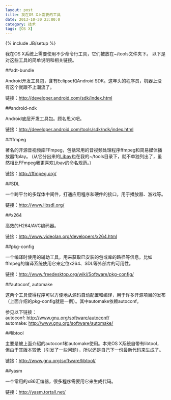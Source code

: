 ```yaml
---
layout: post
title: 我在OS X上需要的工具
date: 2013-10-30 23:00:0
category: 技术
tags: [OS X]
---
```

{% include JB/setup %}

我在OS X系统上需要使用不少命令行工具，它们被放在~/tools文件夹下。
以下是对这些工具的简单说明和相关链接。

<!--more-->
##adt-bundle

Android开发工具包，含有Eclipse和Android SDK。这年头的程序员，机器上没有这个就跟不上潮流了。

链接：<http://developer.android.com/sdk/index.html>

##android-ndk

Android底层开发工具包。顾名思义吧。

链接：<http://developer.android.com/tools/sdk/ndk/index.html>

##ffmpeg

著名的开源音视频库FFmpeg，包括常用的音视频处理程序ffmpeg和简易媒体播放器ffplay。
(从它分出来的[Libav](http://libav.org/)也在我的~/tools目录下，就不单独列出了，虽然相比FFmpeg我更喜欢Libav的命名规范。）

链接：<http://ffmpeg.org/>

##SDL

一个跨平台的多媒体中间件，打通应用程序和硬件的接口，用于播放器、游戏等。

链接：<http://www.libsdl.org/>

##x264

高效的H264/AVC编码器。

链接：<http://www.videolan.org/developers/x264.html>

##pkg-config

一个编译时使用的辅助工具，用来获取已安装的包或库的路径等信息。比如ffmpeg的编译系统使用它来定位x264、SDL等外部库的可用性。

链接：<http://www.freedesktop.org/wiki/Software/pkg-config/>


##autoconf, automake

这两个工具使得程序可以方便地从源码自动配置和编译，用于许多开源项目的发布（上面介绍的pkg-config就是一例）。其中automake依赖autoconf。

参见以下链接：  
autoconf: <http://www.gnu.org/software/autoconf/>  
automake: <http://www.gnu.org/software/automake/>

##libtool

主要是被上面介绍的autoconf和automake使用。本来OS X系统自带有libtool，但由于其版本较低（引发了一些问题），所以还是自己下一份最新代码来生成了。

链接：<http://www.gnu.org/software/libtool/>

##yasm

一个常用的x86汇编器，很多程序需要用它来生成代码。

链接：<http://yasm.tortall.net/>
